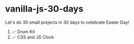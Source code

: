 # vanilla-js-30-days
Let's do 30 small projects in 30 days to celebrate Easter Day!

1. :white_check_mark: Drum Kit
2. :white_check_mark: CSS and JS Clock
